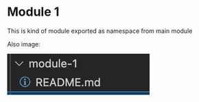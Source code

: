 # Module 1

This is kind of module exported as namespace from main module

Also image:

![module1](./module1.jpg)
